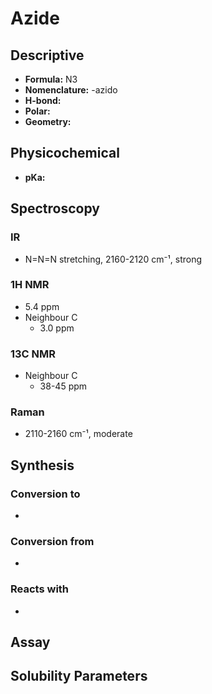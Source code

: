 # Azide

## Descriptive

* **Formula:** N3
* **Nomenclature:** -azido
* **H-bond:**&#x20;
* **Polar:**&#x20;
* **Geometry:**&#x20;

## Physicochemical

* **pKa:**&#x20;

## Spectroscopy

### IR

* N=N=N stretching, 2160-2120 cm⁻¹, strong

### 1H NMR

* 5.4 ppm
* Neighbour C
  * 3.0 ppm

### 13C NMR

* Neighbour C
  * 38-45 ppm

### Raman

* 2110-2160 cm⁻¹, moderate

## Synthesis

### Conversion to

*

### Conversion from

*

### Reacts with

*

## Assay

## Solubility Parameters

